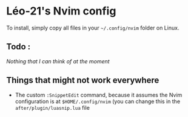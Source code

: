 # Léo-21's Nvim config

To install, simply copy all files in your `~/.config/nvim` folder on Linux.

## Todo :
*Nothing that I can think of at the moment*

## Things that might not work everywhere
- The custom `:SnippetEdit` command, because it assumes the Nvim configuration 
is at `$HOME/.config/nvim` (you can change this in the `after/plugin/luasnip.lua` 
file
